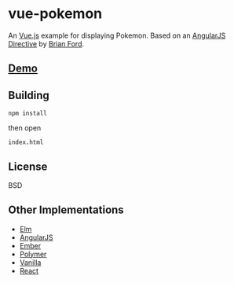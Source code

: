 # vue-pokemon

An [Vue.js](http://vuejs.org/) example for displaying Pokemon.
Based on an [AngularJS Directive](http://plnkr.co/edit/xfRpUhIjGTC7g4Pi75kj?p=preview)
by [Brian Ford](https://github.com/btford).

## [Demo](http://output.jsbin.com/hiseya/2)

## Building

```
npm install
```

then open

```
index.html
```

## License

BSD

## Other Implementations

- [Elm](https://github.com/passy/elm-pokemon)
- [AngularJS](https://github.com/gdi2290/angular-pokemon)
- [Ember](http://emberjs.jsbin.com/AYegOHI/1/edit)
- [Polymer](https://github.com/passy/x-pokemon)
- [Vanilla](https://github.com/calvinmetcalf/vanilla-pokemon)
- [React](https://github.com/passy/react-pokemon)